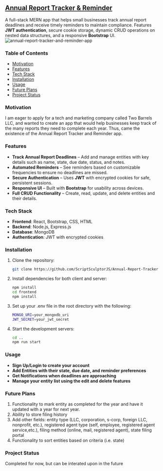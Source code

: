 ## [Annual Report Tracker & Reminder](https://youtu.be/2fusCLYstFU)

A full-stack MERN app that helps small businesses track annual report deadlines and receive timely reminders to maintain compliance. Features **JWT authentication**, secure cookie storage, dynamic CRUD operations on nested data structures, and a responsive **Bootstrap** UI.
![annual-report-tracker-and-reminder-app](https://github.com/user-attachments/assets/1c6bcced-569b-4177-9531-520c14c9ea91)
### Table of Contents
* [Motivation](#motivation)
* [Features](#features)
* [Tech Stack](#tech-stack)
* [Installation](#installation)
* [Usage](#usage)
* [Future Plans](#future-plans)
* [Project Status](#project-status)

### Motivation
I am eager to apply for a tech and marketing company called Two Barrels LLC, and wanted to create an app that would help businesses keep track of the many reports they need to complete each year. Thus, came the existence of the Annual Report Tracker and Reminder app.
### Features
- **Track Annual Report Deadlines** – Add and manage entities with key details such as name, state, due date, status, and notes.
- **Automated Reminders** – See reminders based on customizable frequencies to ensure no deadlines are missed.
- **Secure Authentication** – Uses **JWT** with encrypted cookies for safe, persistent sessions.
- **Responsive UI** – Built with **Bootstrap** for usability across devices.
- **Full CRUD Functionality** – Create, read, update, and delete entities and their details.

### Tech Stack
- **Frontend**: React, Bootstrap, CSS, HTML
- **Backend**: Node.js, Express.js
- **Database**: MongoDB
- **Authentication**: JWT with encrypted cookies

### Installation
1. Clone the repository:
   ```bash
   git clone https://github.com/ScriptSculptorJS/Annual-Report-Tracker-and-Reminders-App.git
2. Install dependencies for both client and server:
    ```bash
    npm install
    cd frontend
    npm install

3. Set up your .env file in the root directory with the following:
     ```bash
    MONGO_URI=your_mongodb_uri
    JWT_SECRET=your_jwt_secret
4. Start the development servers:
    ```bash
    cd ..
    npm run start
    
### Usage
- **Sign Up/Login to create your account**
- **Add Entities with their state, due date, and reminder preferences**
- **Get Notifications when deadlines are approaching**
- **Manage your entity list using the edit and delete features**

### Future Plans
1. Functionality to mark entity as completed for the year and have it updated with a year for next year.
2. Ability to store filing history
3. Add other fields: entity type (LLC, corporation, s-corp, foreign LLC, nonprofit, etc.), registered agent type (self, employee, registered agent service,etc.), filing method (online, mail, registered agent), state filing portal
4. Functionality to sort entities based on criteria (i.e. state)

### Project Status
Completed for now, but can be interated upon in the future
